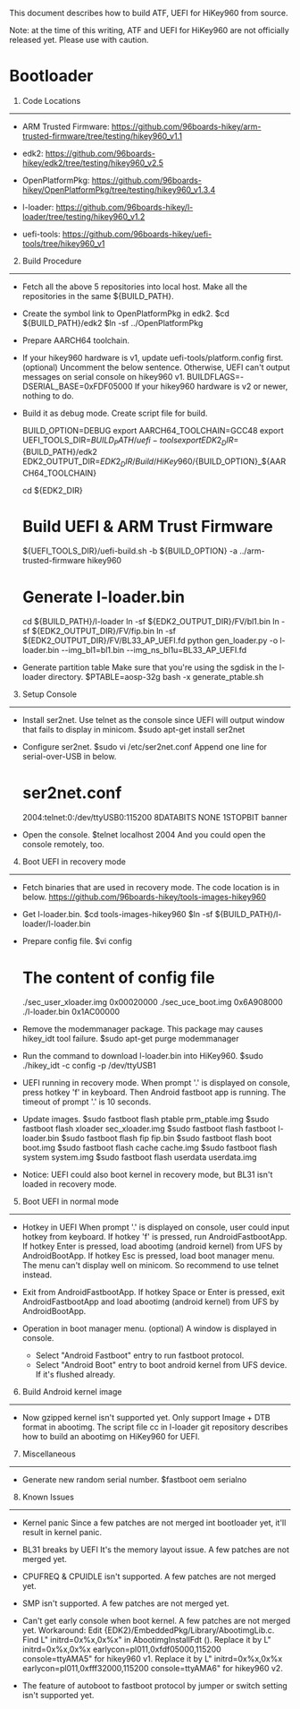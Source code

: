 This document describes how to build ATF, UEFI for HiKey960 from source.

Note: at the time of this writing, ATF and UEFI for HiKey960 are not officially released yet. Please use with caution.

Bootloader
====================

1. Code Locations
-----------------

   * ARM Trusted Firmware:
   https://github.com/96boards-hikey/arm-trusted-firmware/tree/testing/hikey960_v1.1

   * edk2:
   https://github.com/96boards-hikey/edk2/tree/testing/hikey960_v2.5

   * OpenPlatformPkg:
   https://github.com/96boards-hikey/OpenPlatformPkg/tree/testing/hikey960_v1.3.4

   * l-loader:
   https://github.com/96boards-hikey/l-loader/tree/testing/hikey960_v1.2

   * uefi-tools:
   https://github.com/96boards-hikey/uefi-tools/tree/hikey960_v1


2. Build Procedure
------------------

   * Fetch all the above 5 repositories into local host.
     Make all the repositories in the same ${BUILD_PATH}.

   * Create the symbol link to OpenPlatformPkg in edk2.
     $cd ${BUILD_PATH}/edk2
     $ln -sf ../OpenPlatformPkg

   * Prepare AARCH64 toolchain.

   * If your hikey960 hardware is v1, update uefi-tools/platform.config first. (optional)
     Uncomment the below sentence. Otherwise, UEFI can't output messages on serial
     console on hikey960 v1.
     BUILDFLAGS=-DSERIAL_BASE=0xFDF05000
     If your hikey960 hardware is v2 or newer, nothing to do.

   * Build it as debug mode. Create script file for build.

     BUILD_OPTION=DEBUG
     export AARCH64_TOOLCHAIN=GCC48
     export UEFI_TOOLS_DIR=${BUILD_PATH}/uefi-tools
     export EDK2_DIR=${BUILD_PATH}/edk2
     EDK2_OUTPUT_DIR=${EDK2_DIR}/Build/HiKey960/${BUILD_OPTION}_${AARCH64_TOOLCHAIN}

     cd ${EDK2_DIR}
     # Build UEFI & ARM Trust Firmware
     ${UEFI_TOOLS_DIR}/uefi-build.sh -b ${BUILD_OPTION} -a ../arm-trusted-firmware hikey960

     # Generate l-loader.bin
     cd ${BUILD_PATH}/l-loader
     ln -sf ${EDK2_OUTPUT_DIR}/FV/bl1.bin
     ln -sf ${EDK2_OUTPUT_DIR}/FV/fip.bin
     ln -sf ${EDK2_OUTPUT_DIR}/FV/BL33_AP_UEFI.fd
     python gen_loader.py -o l-loader.bin --img_bl1=bl1.bin --img_ns_bl1u=BL33_AP_UEFI.fd

   * Generate partition table
     Make sure that you're using the sgdisk in the l-loader directory.
     $PTABLE=aosp-32g bash -x generate_ptable.sh


3. Setup Console
----------------

   * Install ser2net. Use telnet as the console since UEFI will output window
     that fails to display in minicom.
     $sudo apt-get install ser2net

   * Configure ser2net.
     $sudo vi /etc/ser2net.conf
     Append one line for serial-over-USB in below.
     # ser2net.conf
     2004:telnet:0:/dev/ttyUSB0:115200 8DATABITS NONE 1STOPBIT banner

   * Open the console.
     $telnet localhost 2004
     And you could open the console remotely, too.


4. Boot UEFI in recovery mode
-----------------------------

   * Fetch binaries that are used in recovery mode. The code location is in below.
       https://github.com/96boards-hikey/tools-images-hikey960

   * Get l-loader.bin.
     $cd tools-images-hikey960
     $ln -sf ${BUILD_PATH}/l-loader/l-loader.bin

   * Prepare config file.
     $vi config
     # The content of config file
     ./sec_user_xloader.img 0x00020000
     ./sec_uce_boot.img 0x6A908000
     ./l-loader.bin 0x1AC00000

   * Remove the modemmanager package. This package may causes hikey_idt tool failure.
     $sudo apt-get purge modemmanager

   * Run the command to download l-loader.bin into HiKey960.
     $sudo ./hikey_idt -c config -p /dev/ttyUSB1

   * UEFI running in recovery mode. When prompt '.' is displayed on console, press
     hotkey 'f' in keyboard. Then Android fastboot app is running.
     The timeout of prompt '.' is 10 seconds.

   * Update images.
     $sudo fastboot flash ptable prm_ptable.img
     $sudo fastboot flash xloader sec_xloader.img
     $sudo fastboot flash fastboot l-loader.bin
     $sudo fastboot flash fip fip.bin
     $sudo fastboot flash boot boot.img
     $sudo fastboot flash cache cache.img
     $sudo fastboot flash system system.img
     $sudo fastboot flash userdata userdata.img

   * Notice: UEFI could also boot kernel in recovery mode, but BL31 isn't loaded in
     recovery mode.


5. Boot UEFI in normal mode
-----------------------------

   * Hotkey in UEFI
     When prompt '.' is displayed on console, user could input hotkey from keyboard.
     If hotkey 'f' is pressed, run AndroidFastbootApp.
     If hotkey Enter is pressed, load abootimg (android kernel) from UFS by AndroidBootApp.
     If hotkey Esc is pressed, load boot manager menu. The menu can't display well
     on minicom. So recommend to use telnet instead.

   * Exit from AndroidFastbootApp.
     If hotkey Space or Enter is pressed, exit AndroidFastbootApp and load abootimg (android
     kernel) from UFS by AndroidBootApp.

   * Operation in boot manager menu. (optional)
     A window is displayed in console.
       - Select "Android Fastboot" entry to run fastboot protocol.
       - Select "Android Boot" entry to boot android kernel from UFS device. If it's flushed already.


6. Build Android kernel image
-----------------------------

   * Now gzipped kernel isn't supported yet. Only support Image + DTB format in abootimg.
     The script file cc in l-loader git repository describes how to build an abootimg on HiKey960 for UEFI.


7. Miscellaneous
-----------------------------

   * Generate new random serial number.
     $fastboot oem serialno


8. Known Issues
-----------------------------

   * Kernel panic
     Since a few patches are not merged int bootloader yet, it'll result in kernel panic.

   * BL31 breaks by UEFI
     It's the memory layout issue. A few patches are not merged yet.

   * CPUFREQ & CPUIDLE isn't supported.
     A few patches are not merged yet.

   * SMP isn't supported.
     A few patches are not merged yet.

   * Can't get early console when boot kernel.
     A few patches are not merged yet.
     Workaround:
       Edit {EDK2}/EmbeddedPkg/Library/AbootimgLib.c.
       Find L" initrd=0x%x,0x%x" in AbootimgInstallFdt ().
       Replace it by L" initrd=0x%x,0x%x earlycon=pl011,0xfdf05000,115200 console=ttyAMA5" for hikey960 v1.
       Replace it by L" initrd=0x%x,0x%x earlycon=pl011,0xfff32000,115200 console=ttyAMA6" for hikey960 v2.

   * The feature of autoboot to fastboot protocol by jumper or switch setting isn't supported yet.
